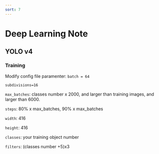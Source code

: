 ```yaml
---
sort: 7
---
```


# Deep Learning Note

## YOLO v4

### Training

Modify config file paramenter:
`batch = 64`

`subdivisions=16`

`max_batches`: classes number x 2000, and larger than training images, and larger than 6000.

`steps`: 80% x max_batches, 90% x max_batches 

`width`: 416

`height`: 416

`classes`: your training object number

`filters`: (classes number +5)x3 
